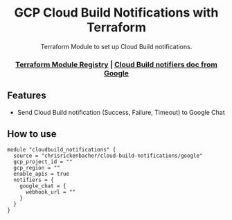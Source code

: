 <div align="center">

# GCP Cloud Build Notifications with Terraform

Terraform Module to set up Cloud Build notifications.

<h3>

[Terraform Module Registry](https://registry.terraform.io/) | [Cloud Build notifiers doc from Google](https://cloud.google.com/build/docs/configuring-notifications/notifiers)

</h3>

</div>

## Features

- Send Cloud Build notification (Success, Failure, Timeout) to Google Chat

## How to use

```hcl
module "cloudbuild_notifications" {
  source = "chrisrickenbacher/cloud-build-notifications/google"
  gcp_project_id = ""
  gcp_region = ""
  enable_apis = true
  notifiers = {
    google_chat = {
      webhook_url = ""
    }
  }
}
```

